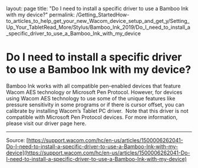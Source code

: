 layout: page
title: "Do I need to install a specific driver to use a Bamboo Ink with my device?"
permalink: /Getting_StartedHow-to_articles_to_help_get_your_new_Wacom_device_setup_and_get_y/Setting_Up_Your_TabletRead_More/Stylus/Bamboo_Ink_2019/Do_I_need_to_install_a_specific_driver_to_use_a_Bamboo_Ink_with_my_device

# Do I need to install a specific driver to use a Bamboo Ink with my device?

Bamboo Ink works with all compatible pen-enabled devices that feature Wacom AES technology or Microsoft Pen Protocol. However, for devices using Wacom AES technology to use some of the unique features like pressure sensitivity in some programs or if there is cursor offset, you can calibrate by installing Wacom’s Tablet PC driver.  Note that this driver is not compatible with Microsoft Pen Protocol devices.
 For more information, please visit our driver page here.

---
Source: [https://support.wacom.com/hc/en-us/articles/1500006262041-Do-I-need-to-install-a-specific-driver-to-use-a-Bamboo-Ink-with-my-device](https://support.wacom.com/hc/en-us/articles/1500006262041-Do-I-need-to-install-a-specific-driver-to-use-a-Bamboo-Ink-with-my-device)
